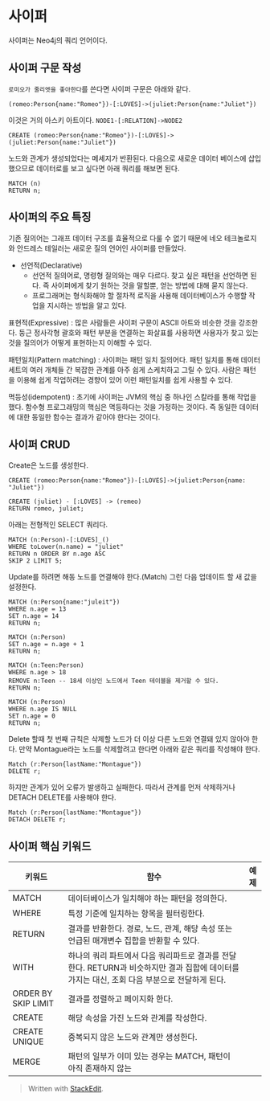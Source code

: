 # 사이퍼 

사이퍼는 Neo4j의 쿼리 언어이다. 

## 사이퍼 구문 작성

`로미오가 줄리엣을 좋아한다`를 쓴다면 사이퍼 구문은 아래와 같다. 

```
(romeo:Person{name:"Romeo"})-[:LOVES]->(juliet:Person{name:"Juliet"})
```

이것은 거의 아스키 아트이다. 
`NODE1-[:RELATION]->NODE2`

```
CREATE (romeo:Person{name:"Romeo"})-[:LOVES]->(juliet:Person{name:"Juliet"})
```

노드와 관계가 생성되었다는 메세지가 반환된다. 다음으로 새로운 데이터 베이스에 삽입했으므로 데이터로를 보고 싶다면 아래 쿼리를 해보면 된다.

```
MATCH (n)
RETURN n;
```

## 사이퍼의 주요 특징

기존 질의어는 그래프 데이터 구조를 효율적으로 다룰 수 없기 때문에 네오 테크놀로지와 안드레스 테일러는 새로운 질의 언어인 사이퍼를 만들었다. 

* 선언적(Declarative)
	* 선언적 질의어로, 명령형 질의와는 매우 다르다. 찾고 싶은 패턴을 선언하면 된다. 즉 사이퍼에게 찾기 원하는 것을 말할뿐, 얻는 방법에 대해 묻지 않는다. 
	* 프로그래머는 형식화해야 할 절차적 로직을 사용해 데이터베이스가 수행할 작업을 지시하는 방법을 알고 있다.

표현적(Expressive)
: 많은 사람들은 사이퍼 구문이 ASCII 아트와 비슷한 것을 강조한다. 둥근 정사각형 괄호와 패턴 부분을 연결하는 화살표를 사용하면 사용자가 찾고 있는 것을 질의어가 어떻게 표현하는지 이해할 수 있다.  

패턴일치(Pattern matching) 
: 사이퍼는 패턴 일치 질의어다. 패턴 일치를 통해 데이터 세트의 여러 개체들 간 복잡한 관계를 아주 쉽게 스케치하고 그릴 수 있다. 사람은 패턴을 이용해 쉽게 작업하려는 경향이 있어 이런 패턴일치를 쉽게 사용할 수 있다.

멱등성(idempotent)
: 초기에 사이퍼는 JVM의 핵심 중 하나인 스칼라를 통해 작업을 했다. 함수형 프로그래밍의 핵심은 멱등하다는 것을 가정하는 것이다. 즉 동일한 데이터에 대한 동일한 함수는 결과가 같아야 한다는 것이다.

## 사이퍼 CRUD

Create은 노드를 생성한다. 
```
CREATE (romeo:Person{name:"Romeo"})-[:LOVES]->(juliet:Person{name: "Juliet"})

CREATE (juliet) - [:LOVES] -> (remeo)
RETURN romeo, juliet;
```

아래는 전형적인 SELECT 쿼리다. 
```
MATCH (n:Person)-[:LOVES]_()
WHERE toLower(n.name) = "juliet"
RETURN n ORDER BY n.age ASC
SKIP 2 LIMIT 5;
```

Update를 하려면 해동 노드를 연결해야 한다.(Match) 
그런 다음 업데이트 할 새 값을 설정한다. 

```
MATCH (n:Person{name:"juleit"})
WHERE n.age = 13
SET n.age = 14
RETURN n;
``` 

```
MATCH (n:Person)
SET n.age = n.age + 1
RETURN n;
```

```
MATCH (n:Teen:Person)
WHERE n.age > 18
REMOVE n:Teen -- 18세 이상인 노드에서 Teen 테이블을 제거할 수 있다.
RETURN n;
```

```
MATCH (n:Person)
WHERE n.age IS NULL
SET n.age = 0
RETURN n;
```

Delete  할때 첫 번째 규칙은 삭제할 노드가 더 이상 다른 노드와 연결돼 있지 않아야 한다. 만약 Montague라는 노드를 삭제할려고 한다면 아래와 같은 쿼리를 작성해야 한다. 

```
Match (r:Person{lastName:"Montague"})
DELETE r;
```

하지만 관계가 있어 오류가 발생하고 실패한다. 따라서 관계를 먼저 삭제하거나 DETACH DELETE를 사용해야 한다.

```
Match (r:Person{lastName:"Montague"})
DETACH DELETE r;
```


## 사이퍼 핵심 키워드

|키워드|함수|예제|
|--|--|--|
|MATCH| 데이터베이스가 일치해야 하는 패턴을 정의한다.   | |
|WHERE| 특정 기준에 일치하는 항목을 필터링한다.| |
|RETURN| 결과를 반환한다. 경로, 노드, 관계, 해당 속성 또는 언급된 매개변수 집합을 반환할 수 있다.| |
|WITH|하나의 쿼리 파트에서 다음 쿼리파트로 결과를 전달한다. RETURN과 비슷하지만 결과 집합에 데이터를 가지는 대신, 조회 다음 부분으로 전달하게 된다.| |
|ORDER BY SKIP LIMIT|결과를 정렬하고 페이지화 한다.| |
|CREATE|해당 속성을 가진 노드와 관계를 작성한다.| |
|CREATE UNIQUE|중복되지 않은 노드와 관계만 생성한다.| |
|MERGE|패턴의 일부가 이미 있는 경우는 MATCH, 패턴이 아직 존재하지 않는 | |










> Written with [StackEdit](https://stackedit.io/).
<!--stackedit_data:
eyJoaXN0b3J5IjpbLTE4NDExOTQ4MTEsMjA3ODA0NzU1MSwtOT
EwOTUyODYsLTE4OTA5OTc4NDEsLTExNjA0MzQyNzgsLTI5NDc4
MzEzLC01NTE1MDM3NzAsMTg3ODA3NzI2NSwtNzExMDEzMDE3LD
IyOTI2NjU1Niw2MzI2MDE1MzIsLTExMDM4NzU4NDMsMjEyMzgx
MjA5MF19
-->
